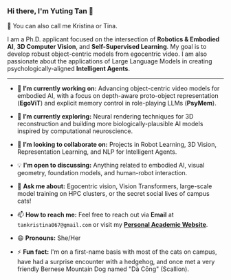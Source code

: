 ### Hi there, I'm Yuting Tan 👋
🚀 You can also call me Kristina or Tina.

I am a Ph.D. applicant focused on the intersection of **Robotics & Embodied AI**, **3D Computer Vision**, and **Self-Supervised Learning**. My goal is to develop robust object-centric models from egocentric video. I am also passionate about the applications of Large Language Models in creating psychologically-aligned **Intelligent Agents**.

---

* 🔭 **I’m currently working on:** Advancing object-centric video models for embodied AI, with a focus on depth-aware proto-object representation (**EgoViT**) and explicit memory control in role-playing LLMs (**PsyMem**).

* 🌱 **I’m currently exploring:** Neural rendering techniques for 3D reconstruction and building more biologically-plausible AI models inspired by computational neuroscience.

* 👯 **I’m looking to collaborate on:** Projects in Robot Learning, 3D Vision, Representation Learning, and NLP for Intelligent Agents.

* 💡 **I'm open to discussing:** Anything related to embodied AI, visual geometry, foundation models, and human-robot interaction.

* 💬 **Ask me about:** Egocentric vision, Vision Transformers, large-scale model training on HPC clusters, or the secret social lives of campus cats!

* 📫 **How to reach me:** Feel free to reach out via **Email** at `tankristina067@gmail.com` or visit my **[Personal Academic Website](https://kristinat8.github.io/Yuting-Tan/)**.

* 😄 **Pronouns:** She/Her

* ⚡ **Fun fact:** I'm on a first-name basis with most of the cats on campus, have had a surprise encounter with a hedgehog, and once met a very friendly Bernese Mountain Dog named "Dà Cōng" (Scallion).
